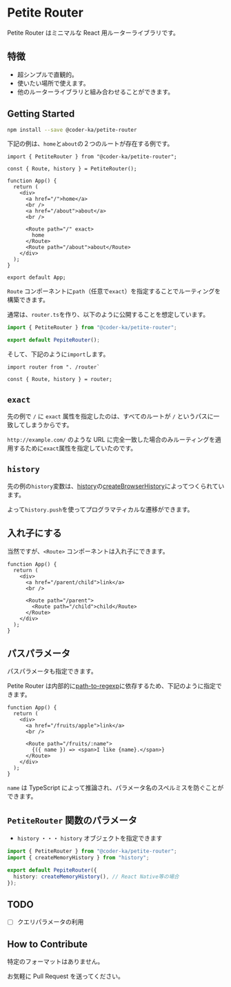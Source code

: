 # Petite Router

Petite Router はミニマルな React 用ルーターライブラリです。

## 特徴

- 超シンプルで直観的。
- 使いたい場所で使えます。
- 他のルーターライブラリと組み合わせることができます。

## Getting Started

```bash
npm install --save @coder-ka/petite-router
```

下記の例は、`home`と`about`の２つのルートが存在する例です。

```tsx
import { PetiteRouter } from "@coder-ka/petite-router";

const { Route, history } = PetiteRouter();

function App() {
  return (
    <div>
      <a href="/">home</a>
      <br />
      <a href="/about">about</a>
      <br />

      <Route path="/" exact>
        home
      </Route>
      <Route path="/about">about</Route>
    </div>
  );
}

export default App;
```

`Route` コンポーネントに`path`（任意で`exact`）を指定することでルーティングを構築できます。

通常は、`router.ts`を作り、以下のように公開することを想定しています。

```ts
import { PetiteRouter } from "@coder-ka/petite-router";

export default PepiteRouter();
```

そして、下記のように`import`します。

```tsx
import router from ". /router`

const { Route, history } = router;
```

## `exact`

先の例で `/` に `exact` 属性を指定したのは、すべてのルートが `/` というパスに一致してしまうからです。

`http://example.com/` のような URL に完全一致した場合のみルーティングを適用するために`exact`属性を指定していたのです。

## `history`

先の例の`history`変数は、[history](https://github.com/remix-run/history)の[createBrowserHistory](https://github.com/remix-run/history/blob/v4/docs/GettingStarted.md#basic-usage)によってつくられています。

よって`history.push`を使ってプログラマティカルな遷移ができます。

## 入れ子にする

当然ですが、`<Route>` コンポーネントは入れ子にできます。

```tsx
function App() {
  return (
    <div>
      <a href="/parent/child">link</a>
      <br />

      <Route path="/parent">
        <Route path="/child">child</Route>
      </Route>
    </div>
  );
}
```

## パスパラメータ

パスパラメータも指定できます。

Petite Router は内部的に[path-to-regexp](https://github.com/pillarjs/path-to-regexp)に依存するため、下記のように指定できます。

```tsx
function App() {
  return (
    <div>
      <a href="/fruits/apple">link</a>
      <br />

      <Route path="/fruits/:name">
        {({ name }) => <span>I like {name}.</span>}
      </Route>
    </div>
  );
}
```

`name` は TypeScript によって推論され、パラメータ名のスペルミスを防ぐことができます。

## `PetiteRouter` 関数のパラメータ

- `history` ・・・ `history` オブジェクトを指定できます

```ts
import { PetiteRouter } from "@coder-ka/petite-router";
import { createMemoryHistory } from "history";

export default PepiteRouter({
  history: createMemoryHistory(), // React Native等の場合
});
```

## TODO

- [ ] クエリパラメータの利用

## How to Contribute

特定のフォーマットはありません。

お気軽に Pull Request を送ってください。
